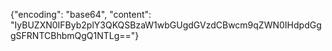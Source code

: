 {"encoding": "base64", "content": "IyBUZXN0IFByb2plY3QKQSBzaW1wbGUgdGVzdCBwcm9qZWN0IHdpdGggSFRNTCBhbmQgQ1NTLg=="}